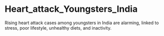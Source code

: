 # Heart_attack_Youngsters_India
Rising heart attack cases among youngsters in India are alarming, linked to stress, poor lifestyle, unhealthy diets, and inactivity.
